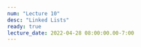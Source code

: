 ```yaml
---
num: "Lecture 10"
desc: "Linked Lists"
ready: true
lecture_date: 2022-04-28 08:00:00.00-7:00
---
```

